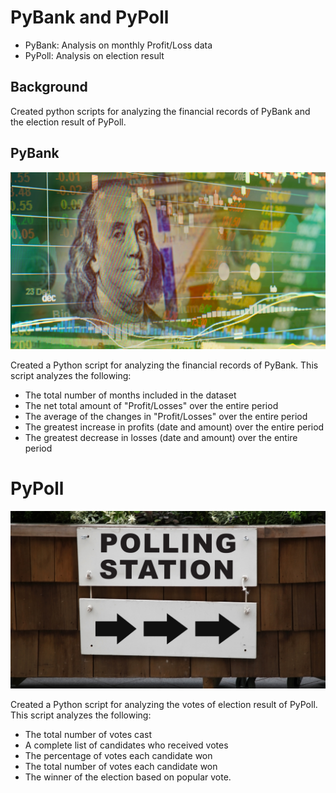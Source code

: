 # PyBank and PyPoll

* PyBank: Analysis on monthly Profit/Loss data
* PyPoll: Analysis on election result

## Background

Created python scripts for analyzing the financial records of PyBank and the election result of PyPoll.

## PyBank

<p align="center">
 <img src="images/Pypoll.png">
</p>

Created a Python script for analyzing the financial records of PyBank. This script analyzes the following:

  * The total number of months included in the dataset
  * The net total amount of "Profit/Losses" over the entire period
  * The average of the changes in "Profit/Losses" over the entire period
  * The greatest increase in profits (date and amount) over the entire period
  * The greatest decrease in losses (date and amount) over the entire period
  
# PyPoll

<p align="center">
 <img src="images/Pybank.png">
</p>

Created a Python script for analyzing the votes of election result of PyPoll. This script analyzes the following: 

* The total number of votes cast
* A complete list of candidates who received votes
* The percentage of votes each candidate won
* The total number of votes each candidate won
* The winner of the election based on popular vote.
